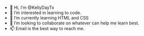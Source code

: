 - 👋 Hi, I’m @KellyDayTx
- 👀 I’m interested in learning to code.
- 🌱 I’m currently learning HTML and CSS
- 💞️ I’m looking to collaborate on whatever can help me learn best.
- 📫 Email is the best way to reach me.

<!---
KellyDayTx/KellyDayTx is a ✨ special ✨ repository because its `README.md` (this file) appears on your GitHub profile.
You can click the Preview link to take a look at your changes.
--->
